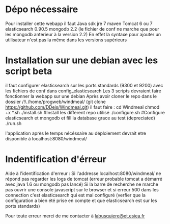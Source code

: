 Dépo nécessaire
==
Pour installer cette webapp il faut
Java sdk jre 7
maven
Tomcat 6 ou 7
elasticsearch 0.90.5
mongodb 2.2 (le fichier de conf ne marche que pour les mongodb anterieur à la version 2.2)
En effet la syntaxe pour ajouter un utilisateur n'est pas la même dans les versions supérieurs

Installation sur une debian avec les script beta
==
il faut configurer elasticsearch sur les ports standards (9300 et 9200) avec les fichiers de conf dans config_elasticsearch
Les 3 scripts devraient faire fonctionner la webapp sur une debian
Après avoir cloner le repo dans le dossier /!\ /home/progweb/windmeal/ (git clone https://github.com/DDeis/Windmeal.git)
il faut  faire :
cd Windmeal
chmod +x *.sh
./install.sh #Install les different repo utilisé
./configure.sh #Configure elasticsearch et mongodb et fill la database grace au test (depreciated)
./run.sh

l'application après le temps nécéssaire au déploiement devrait etre disponible à localhost:8080/windmeal/

Indentification d'érreur
==
Aide à l'identification d'erreur :
Si l'addresse localhost:8080/windmeal/ ne répond pas regarder les logs de tomcat (erreur probable tomcat a démarré avec java 1.6 ou mongodb pas lancé)
Si la barre de recherche ne marche pas ouvrir une console javascript sur le browser et si erreur 500 dans les connection c'est elasticsearch qui est mal configuré (verfier que la configuration a bien été prise en compte et que elasticsearch est sur les ports standards)


Pour toute erreur merci de me contacter à labusquiere@et.esiea.fr